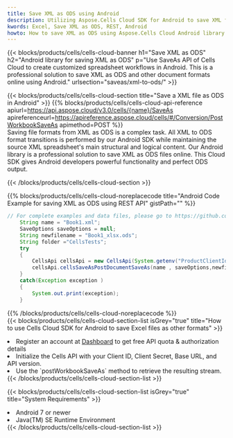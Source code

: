 ```yaml
---
title: Save XML as ODS using Android 
description: Utilizing Aspose.Cells Cloud SDK for Android to save XML format file as ODS format file. 
kwords: Excel, Save XML as ODS, REST, Android
howto: How to save XML as ODS using Aspose.Cells Cloud Android library.
---
```



{{< blocks/products/cells/cells-cloud-banner h1="Save XML as ODS" h2="Android library for saving XML as ODS" p="Use SaveAs API of Cells Cloud to create customized spreadsheet workflows in Android. This is a professional solution to save XML as ODS and other document formats online using Android." urlsection="saveas/xml-to-ods/" >}}

{{< blocks/products/cells/cells-cloud-section  title="Save a XML file as ODS in Android" >}}
{{% blocks/products/cells/cells-cloud-api-reference  apiurl=https://api.aspose.cloud/v3.0/cells/{name}/SaveAs  apireferenceurl=https://apireference.aspose.cloud/cells/#/Conversion/PostWorkbookSaveAs  apimethod=POST %}}
<br/>
Saving file formats from XML as ODS is a complex task. All XML to ODS format transitions is performed by our Android SDK while maintaining the source XML spreadsheet's main structural and logical content. Our Android library is a professional solution to save XML as ODS files online. This Cloud SDK gives Android developers powerful functionality and perfect ODS output.

{{< /blocks/products/cells/cells-cloud-section >}}

{{% blocks/products/cells/cells-cloud-noreplacecode title="Android Code Example for saving XML as ODS using REST API" gistPath="" %}}
  
```java
// For complete examples and data files, please go to https://github.com/aspose-cells-cloud/aspose-cells-cloud-android/
    String name = "Book1.xml";
    SaveOptions saveOptions = null;
    String newfilename = "Book1_xlsx.ods";
    String folder ="CellsTests";
    try
    {
        CellsApi cellsApi = new CellsApi(System.getenv("ProductClientId"), System.getenv("ProductClientSecret"));
        cellsApi.cellsSaveAsPostDocumentSaveAs(name , saveOptions,newfilename,false,false,folder,null,null,null,true);                       
    }
    catch(Exception exception )
    {
        System.out.print(exception);
    }
```
  
{{% /blocks/products/cells/cells-cloud-noreplacecode  %}}
<br/>
{{< blocks/products/cells/cells-cloud-section-list isGrey="true"  title="How to use Cells Cloud SDK for Android to save Excel files as other formats" >}}
<li>Register an account at <a href="https://dashboard.aspose.cloud/">Dashboard</a> to get free API quota & authorization details</li>
<li>Initialize the Cells API with your Client ID, Client Secret, Base URL, and API version.</li>
<li>Use the `postWorkbookSaveAs` method to retrieve the resulting stream.</li>
{{< /blocks/products/cells/cells-cloud-section-list >}}

{{< blocks/products/cells/cells-cloud-section-list isGrey="true"  title="System Requirements" >}}
<li>Android 7 or newer</li>
<li>Java(TM) SE Runtime Environment</li>
{{< /blocks/products/cells/cells-cloud-section-list >}}
